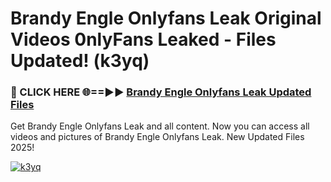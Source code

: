 # Brandy Engle Onlyfans Leak Original Videos 0nlyFans Leaked - Files Updated! (k3yq)

<h3>🔴 CLICK HERE 🌐==►► <a href="https://tinyurl.com/2wckxsce" rel="nofollow">Brandy Engle Onlyfans Leak Updated Files</a></h3>

Get Brandy Engle Onlyfans Leak and all content. Now you can access all videos and pictures of Brandy Engle Onlyfans Leak. New Updated Files 2025!

[![k3yq](https://i.imgur.com/AFduVYN.gif)](https://tinyurl.com/2wckxsce)
